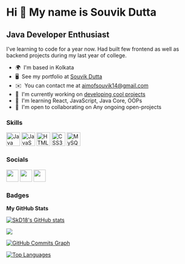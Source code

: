 Hi 👋 My name is Souvik Dutta
=============================

Java Developer Enthusiast
-------------------------

I've learning to code for a year now. Had built few frontend as well as backend projects during my last year of college.

* 🌍  I'm based in Kolkata
* 🖥️  See my portfolio at [Souvik Dutta](http://www.linkedin.com/in/souvikdutta3/)
* ✉️  You can contact me at [aimofsouvik14@gmail.com](mailto:aimofsouvik14@gmail.com)
* 🚀  I'm currently working on [developing cool projects](http://github.com/SkD18/FrontEnd)
* 🧠  I'm learning React, JavaScript, Java Core, OOPs
* 🤝  I'm open to collaborating on Any ongoing open-projects

### Skills


<p align="left">
<a href="https://www.oracle.com/java/" target="_blank" rel="noreferrer"><img src="https://raw.githubusercontent.com/danielcranney/readme-generator/main/public/icons/skills/java-colored.svg" width="36" height="36" alt="Java" /></a>
<a href="https://developer.mozilla.org/en-US/docs/Web/JavaScript" target="_blank" rel="noreferrer"><img src="https://raw.githubusercontent.com/danielcranney/readme-generator/main/public/icons/skills/javascript-colored.svg" width="36" height="36" alt="JavaScript" /></a>
<a href="https://developer.mozilla.org/en-US/docs/Glossary/HTML5" target="_blank" rel="noreferrer"><img src="https://raw.githubusercontent.com/danielcranney/readme-generator/main/public/icons/skills/html5-colored.svg" width="36" height="36" alt="HTML5" /></a>
<a href="https://www.w3.org/TR/CSS/#css" target="_blank" rel="noreferrer"><img src="https://raw.githubusercontent.com/danielcranney/readme-generator/main/public/icons/skills/css3-colored.svg" width="36" height="36" alt="CSS3" /></a>
<a href="https://www.mysql.com/" target="_blank" rel="noreferrer"><img src="https://raw.githubusercontent.com/danielcranney/readme-generator/main/public/icons/skills/mysql-colored.svg" width="36" height="36" alt="MySQL" /></a>
</p>


### Socials

<p align="left"> <a href="https://discord.com/users/souvik#5289" target="_blank" rel="noreferrer"><img src="https://raw.githubusercontent.com/danielcranney/readme-generator/main/public/icons/socials/discord.svg" width="32" height="32" /></a> <a href="https://www.github.com/SkD18" target="_blank" rel="noreferrer"><img src="https://raw.githubusercontent.com/danielcranney/readme-generator/main/public/icons/socials/github-dark.svg" width="32" height="32" /></a> <a href="https://www.linkedin.com/in/souvikdutta3/" target="_blank" rel="noreferrer"><img src="https://raw.githubusercontent.com/danielcranney/readme-generator/main/public/icons/socials/linkedin.svg" width="32" height="32" /></a></p>

### Badges

<b>My GitHub Stats</b>

<a href="http://www.github.com/SkD18"><img src="https://github-readme-stats.vercel.app/api?username=SkD18&show_icons=true&hide=prs,issues,&title_color=10b981&text_color=ffffff&icon_color=0891b2&bg_color=1c1917&hide_border=true&show_icons=true" alt="SkD18's GitHub stats" /></a>

<a href="http://www.github.com/SkD18"><img src="https://github-readme-streak-stats.herokuapp.com/?user=SkD18&stroke=ffffff&background=1c1917&ring=10b981&fire=10b981&currStreakNum=ffffff&currStreakLabel=10b981&sideNums=ffffff&sideLabels=ffffff&dates=ffffff&hide_border=true" /></a>

<a href="http://www.github.com/SkD18"><img src="https://activity-graph.herokuapp.com/graph?username=SkD18&bg_color=1c1917&color=ffffff&line=0891b2&point=ffffff&area_color=1c1917&area=true&hide_border=true&custom_title=GitHub%20Commits%20Graph" alt="GitHub Commits Graph" /></a>

<a href="https://github.com/SkD18" align="left"><img src="https://github-readme-stats.vercel.app/api/top-langs/?username=SkD18&langs_count=10&title_color=10b981&text_color=ffffff&icon_color=0891b2&bg_color=1c1917&hide_border=true&locale=en&custom_title=Top%20%Languages" alt="Top Languages" /></a>
